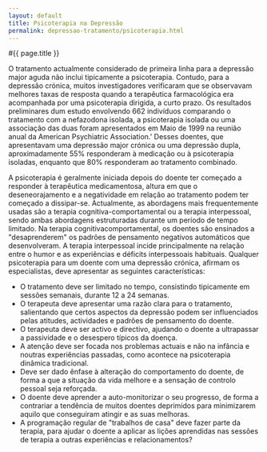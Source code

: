 ```yaml
---
layout: default
title: Psicoterapia na Depressão
permalink: depressao-tratamento/psicoterapia.html
---
```


#{{ page.title }}

O tratamento actualmente considerado de primeira linha para a depressão major aguda não inclui tipicamente a psicoterapia. Contudo, para a depressão crónica, muitos investigadores verificaram que se observavam melhores taxas de resposta quando a terapêutica farmacológica era acompanhada por uma psicoterapia dirigida, a curto prazo. Os resultados preliminares dum estudo envolvendo 662 indivíduos comparando o tratamento com a nefazodona isolada, a psicoterapia isolada ou uma associação das duas foram apresentados em Maio de 1999 na reunião anual da American Psychiatric Association.' Desses doentes, que apresentavam uma depressão major crónica ou uma depressão dupla, aproximadamente 55% responderam à medicação ou à psicoterapia isoladas, enquanto que 80% responderam ao tratamento combinado.

A psicoterapia é geralmente iniciada depois do doente ter começado a responder à terapêutica medicamentosa, altura em que o deseneorajamento e a negatividade em relação ao tratamento podem ter começado a dissipar-se. Actualmente, as abordagens mais frequentemente usadas são a terapia cognitiva-comportamental ou a terapia interpessoal, sendo ambas abordagens estruturadas durante um período de tempo limitado. Na terapia cognitivacomportamental, os doentes são ensinados a "desaprenderem" os padrões de pensamento negativos automáticos que desenvolveram. A terapia interpessoal incide principalmente na relação entre o humor e as experiências e déficits interpessoais habituais. Qualquer psicoterapia para um doente com uma depressão crónica, afirmam os especialistas, deve apresentar as seguintes características:

* O tratamento deve ser limitado no tempo, consistindo tipicamente em sessões semanais, durante 12 a 24 semanas.
* O terapeuta deve apresentar uma razão clara para o tratamento, salientando que certos aspectos da depressão podem ser influenciados pelas atitudes, actividades e padrões de pensamento do doente.
* O terapeuta deve ser activo e directivo, ajudando o doente a ultrapassar a passividade e o desespero típicos da doença.
* A atenção deve ser focada nos problemas actuais e não na infância e noutras experiências passadas, como acontece na psicoterapia dinâmica tradicional.
* Deve ser dado ênfase à alteração do comportamento do doente, de forma a que a situação da vida melhore e a sensação de controlo pessoal seja reforçada.
* O doente deve aprender a auto-monitorizar o seu progresso, de forma a contrariar a tendência de muitos doentes deprimidos para minimizarem aquilo que conseguiram atingir e as suas melhoras.
* A programação regular de "trabalhos de casa" deve fazer parte da terapia, para ajudar o doente a aplicar as lições aprendidas nas sessões de terapia a outras experiências e relacionamentos?
